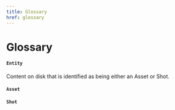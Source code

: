 ```yaml
---
title: Glossary
href: glossary
---
```



# Glossary

#### `Entity`

Content on disk that is identified as being either an Asset or Shot.

#### `Asset`

#### `Shot`